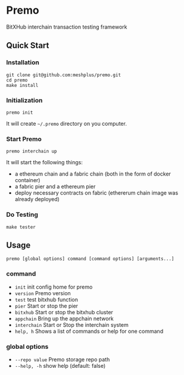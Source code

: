 # Premo
BitXHub interchain transaction testing framework


## Quick Start

### Installation

```shell
git clone git@github.com:meshplus/premo.git
cd premo
make install
```

### Initialization

```shell
premo init
```

It will create `~/.premo` directory on you computer.

### Start Premo

```shell
premo interchain up
```

It will start the following things: 

+ a ethereum chain and a fabric chain (both in the form of docker container)
+ a fabric pier and a ethereum pier
+ deploy necessary contracts on fabric (ethererum chain image was already deployed)

### Do Testing

```shell
make tester
```

## Usage

```shell
premo [global options] command [command options] [arguments...]
```

### command

+ `init`        init config home for premo
+ `version`     Premo version
+ `test`        test bitxhub function
+ `pier`        Start or stop the pier
+ `bitxhub`     Start or stop the bitxhub cluster
+ `appchain`    Bring up the appchain network
+ `interchain`  Start or Stop the interchain system
+ `help, h`     Shows a list of commands or help for one command

### global options

+ `--repo value`  Premo storage repo path
+ `--help, -h`    show help (default: false)


